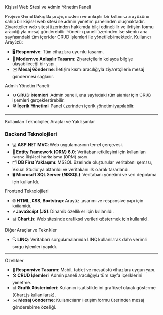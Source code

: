Kişisel Web Sitesi ve Admin Yönetim Paneli

Projeye Genel Bakış
Bu proje, modern ve anlaşılır bir kullanıcı arayüzüne sahip bir kişisel web sitesi ile admin yönetim panelinden oluşmaktadır. Ziyaretçiler web sitesi üzerinden hakkımda bilgi edinebilir ve iletişim formu aracılığıyla mesaj gönderebilir. Yönetim paneli üzerinden ise sitenin ana sayfasındaki tüm içerikler CRUD işlemleri ile yönetilebilmektedir.
Kullanıcı Arayüzü:
- 🖥️ **Responsive**: Tüm cihazlara uyumlu tasarım.
- 🎨 **Modern ve Anlaşılır Tasarım**: Ziyaretçilerin kolayca bilgiye ulaşabileceği bir yapı.
- ✉️ **Mesaj Gönderme**: İletişim kısmı aracılığıyla ziyaretçilerin mesaj göndermesi sağlanır.

Admin Yönetim Paneli:
- ⚙️ **CRUD İşlemleri**: Admin paneli, ana sayfadaki tüm alanlar için CRUD işlemleri gerçekleştirebilir.
- 🛠️ **İçerik Yönetimi**: Panel üzerinden içerik yönetimi yapılabilir.

---

Kullanılan Teknolojiler, Araçlar ve Yaklaşımlar

### Backend Teknolojileri
- 💻 **ASP.NET MVC**: Web uygulamasının temel çerçevesi.
- 🔄 **Entity Framework (ORM) 6.0**: Veritabanı etkileşimi için kullanılan nesne ilişkisel haritalama (ORM) aracı.
- 🗂️ **DB First Yaklaşımı**: MSSQL üzerinde oluşturulan veritabanı şeması, Visual Studio'ya aktarıldı ve veritabanı ilk olarak tasarlandı.
- 🛢️ **Microsoft SQL Server (MSSQL)**: Veritabanı yönetimi ve veri depolama için kullanıldı.

Frontend Teknolojileri
- 🌐 **HTML, CSS, Bootstrap**: Arayüz tasarımı ve responsive yapı için kullanıldı.
- ⚡ **JavaScript (JS)**: Dinamik özellikler için kullanıldı.
- 📊 **Chart.js**: Web sitesinde grafiksel verileri göstermek için kullanıldı.

Diğer Araçlar ve Teknikler
- 🔍 **LINQ**: Veritabanı sorgulamalarında LINQ kullanılarak daha verimli sorgu işlemleri yapıldı.

---

Özellikler
- 📱 **Responsive Tasarım**: Mobil, tablet ve masaüstü cihazlara uygun yapı.
- 🛠️ **CRUD İşlemleri**: Admin paneli aracılığıyla tüm sayfa içeriklerini yönetme.
- 📊 **Grafik Gösterimleri**: Kullanıcı istatistiklerini grafiksel olarak gösterme (Chart.js kullanılarak).
- ✉️ **Mesaj Gönderme**: Kullanıcıların iletişim formu üzerinden mesaj gönderebilme özelliği.
